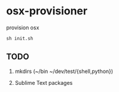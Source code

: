 osx-provisioner
==============

provision osx

````
sh init.sh
````

## TODO

1. mkdirs (~/bin ~/dev/test/{shell,python})

2. Sublime Text packages
